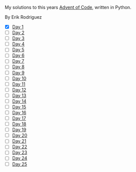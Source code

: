 My solutions to this years [Advent of Code](https://adventofcode.com/2020), written in Python.

By Erik Rodriguez

- [x] [Day 1](https://github.com/Luffiez/AdventOfCode2020/tree/main/PythonApplication1/Day_1)
- [ ] [Day 2](https://github.com/Luffiez/AdventOfCode2020/tree/main/PythonApplication1/Day_2)
- [ ] [Day 3](https://github.com/Luffiez/AdventOfCode2020/tree/main/PythonApplication1/Day_3)
- [ ] [Day 4](https://github.com/Luffiez/AdventOfCode2020/tree/main/PythonApplication1/Day_4)
- [ ] [Day 5](https://github.com/Luffiez/AdventOfCode2020/tree/main/PythonApplication1/Day_5)
- [ ] [Day 6](https://github.com/Luffiez/AdventOfCode2020/tree/main/PythonApplication1/Day_6)
- [ ] [Day 7](https://github.com/Luffiez/AdventOfCode2020/tree/main/PythonApplication1/Day_7)
- [ ] [Day 8](https://github.com/Luffiez/AdventOfCode2020/tree/main/PythonApplication1/Day_8)
- [ ] [Day 9](https://github.com/Luffiez/AdventOfCode2020/tree/main/PythonApplication1/Day_9)
- [ ] [Day 10](https://github.com/Luffiez/AdventOfCode2020/tree/main/PythonApplication1/Day_10)
- [ ] [Day 11](https://github.com/Luffiez/AdventOfCode2020/tree/main/PythonApplication1/Day_11)
- [ ] [Day 12](https://github.com/Luffiez/AdventOfCode2020/tree/main/PythonApplication1/Day_12)
- [ ] [Day 13](https://github.com/Luffiez/AdventOfCode2020/tree/main/PythonApplication1/Day_13)
- [ ] [Day 14](https://github.com/Luffiez/AdventOfCode2020/tree/main/PythonApplication1/Day_14)
- [ ] [Day 15](https://github.com/Luffiez/AdventOfCode2020/tree/main/PythonApplication1/Day_15)
- [ ] [Day 16](https://github.com/Luffiez/AdventOfCode2020/tree/main/PythonApplication1/Day_16)
- [ ] [Day 17](https://github.com/Luffiez/AdventOfCode2020/tree/main/PythonApplication1/Day_17)
- [ ] [Day 18](https://github.com/Luffiez/AdventOfCode2020/tree/main/PythonApplication1/Day_18)
- [ ] [Day 19](https://github.com/Luffiez/AdventOfCode2020/tree/main/PythonApplication1/Day_19)
- [ ] [Day 20](https://github.com/Luffiez/AdventOfCode2020/tree/main/PythonApplication1/Day_20)
- [ ] [Day 21](https://github.com/Luffiez/AdventOfCode2020/tree/main/PythonApplication1/Day_21)
- [ ] [Day 22](https://github.com/Luffiez/AdventOfCode2020/tree/main/PythonApplication1/Day_22)
- [ ] [Day 23](https://github.com/Luffiez/AdventOfCode2020/tree/main/PythonApplication1/Day_23)
- [ ] [Day 24](https://github.com/Luffiez/AdventOfCode2020/tree/main/PythonApplication1/Day_24)
- [ ] [Day 25](https://github.com/Luffiez/AdventOfCode2020/tree/main/PythonApplication1/Day_25)
